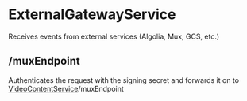 # ExternalGatewayService

Receives events from external services (Algolia, Mux, GCS, etc.)

## /muxEndpoint

Authenticates the request with the signing secret and forwards it on to [VideoContentService](/backend/services/VideoContentService/README.md)/muxEndpoint
